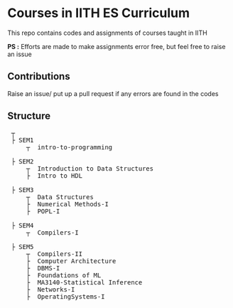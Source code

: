 # Courses in IITH ES Curriculum

This repo contains codes and assignments of courses taught in IITH

**PS :** Efforts are made to make assignments error free, but feel free to raise an issue

## Contributions

Raise an issue/ put up a pull request if any errors are found in the codes

## Structure

<pre>
 ┬  
 ├ SEM1
     ┬  intro-to-programming

 ├ SEM2
     ┬  Introduction to Data Structures
     ├  Intro to HDL

 ├ SEM3
     ┬  Data Structures
     ├  Numerical Methods-I
     ├  POPL-I

 ├ SEM4
     ┬  Compilers-I

 ├ SEM5
     ┬  Compilers-II
     ├  Computer Architecture
     ├  DBMS-I
     ├  Foundations of ML
     ├  MA3140-Statistical Inference
     ├  Networks-I
     ├  OperatingSystems-I
</pre>
